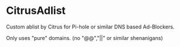 # CitrusAdlist

Custom ablist by Citrus for Pi-hole or similar DNS based Ad-Blockers.

Only uses "pure" domains.
(no "@@","||" or similar shenanigans)
